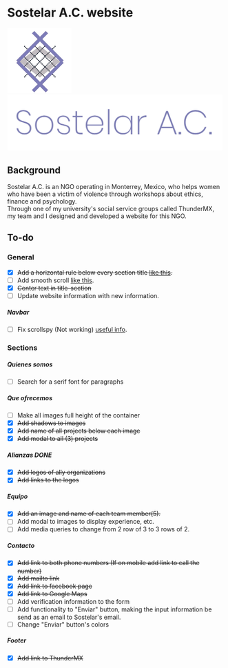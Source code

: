 # Sostelar A.C. website

<img src="assets/img/logo.png" width=150px><img src="assets/img/sostelarac_font.png" width="500px">

## Background
Sostelar A.C. is an NGO operating in Monterrey, Mexico, who helps women who have been a victim of violence through workshops about ethics, finance and psychology.
<br>
Through one of my university's social service groups called ThunderMX, my team and I designed and developed a website for this NGO.

## To-do

### General
- [x] ~~Add a horizontal rule below every section title [like this](https://www.w3schools.com/w3css/tryw3css_templates_interior_design.htm).~~
- [ ] Add smooth scroll [like this](http://iamdustan.com/smoothscroll/).
- [x] ~~Center text in title-section~~
- [ ] Update website information with new information.

##### Navbar
- [ ] Fix scrollspy (Not working) [useful info](https://www.w3schools.com/bootstrap/bootstrap_scrollspy.asp).

### Sections
##### Quienes somos
- [ ] Search for a serif font for paragraphs

##### Que ofrecemos
- [ ] Make all images full height of the container
- [x] ~~Add shadows to images~~
- [x] ~~Add name of all projects below each image~~
- [x] ~~Add modal to all (3) projects~~

##### Alianzas DONE
- [x] ~~Add logos of ally organizations~~
- [x] ~~Add links to the logos~~

##### Equipo
- [x] ~~Add an image and name of each team member(5).~~
- [ ] Add modal to images to display experience, etc.
- [ ] Add media queries to change from 2 row of 3 to 3 rows of 2.

##### Contacto
- [x] ~~Add link to both phone numbers (If on mobile add link to call the number)~~
- [x] ~~Add mailto link~~
- [x] ~~Add link to facebook page~~
- [x] ~~Add link to Google Maps~~
- [ ] Add verification information to the form
- [ ] Add functionality to "Enviar" button, making the input information be send as an email to Sostelar's email.
- [ ] Change "Enviar" button's colors

##### Footer
- [x] ~~Add link to ThunderMX~~
